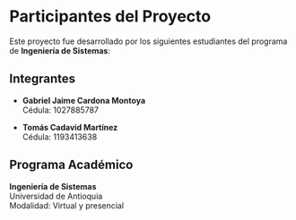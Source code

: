 # Participantes del Proyecto

Este proyecto fue desarrollado por los siguientes estudiantes del programa de **Ingeniería de Sistemas**:

## Integrantes

- **Gabriel Jaime Cardona Montoya**  
  Cédula: 1027885787

- **Tomás Cadavid Martínez**  
  Cédula: 1193413638

## Programa Académico

**Ingeniería de Sistemas**  
Universidad de Antioquia  
Modalidad: Virtual y presencial
